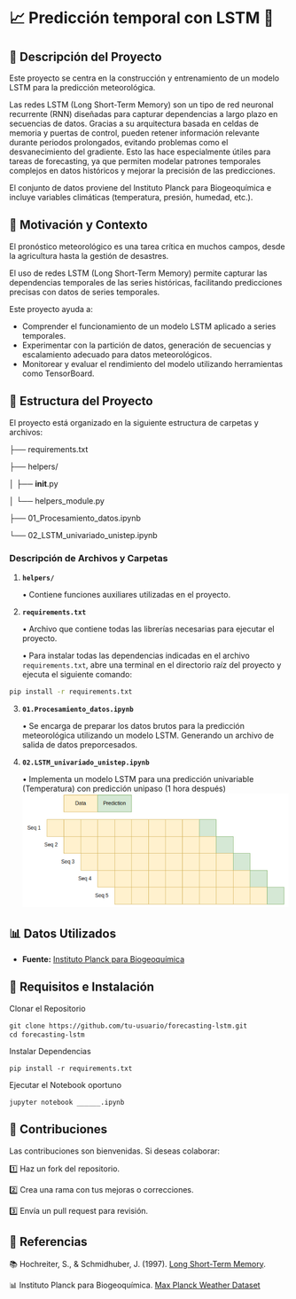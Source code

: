 # **📈 Predicción temporal con LSTM 🧠**

## 📌 Descripción del Proyecto

Este proyecto se centra en la construcción y entrenamiento de un modelo LSTM para la predicción meteorológica.  

Las redes LSTM (Long Short-Term Memory) son un tipo de red neuronal recurrente (RNN) diseñadas para capturar dependencias a largo plazo en secuencias de datos. Gracias a su arquitectura basada en celdas de memoria y puertas de control, pueden retener información relevante durante periodos prolongados, evitando problemas como el desvanecimiento del gradiente. Esto las hace especialmente útiles para tareas de forecasting, ya que permiten modelar patrones temporales complejos en datos históricos y mejorar la precisión de las predicciones.

El conjunto de datos proviene del Instituto Planck para Biogeoquímica e incluye variables climáticas (temperatura, presión, humedad, etc.).  

## 🔬 Motivación y Contexto

El pronóstico meteorológico es una tarea crítica en muchos campos, desde la agricultura hasta la gestión de desastres.

El uso de redes LSTM (Long Short-Term Memory) permite capturar las dependencias temporales de las series históricas, facilitando predicciones precisas con datos de series temporales.

Este proyecto ayuda a:
- Comprender el funcionamiento de un modelo LSTM aplicado a series temporales.
- Experimentar con la partición de datos, generación de secuencias y escalamiento adecuado para datos meteorológicos.
- Monitorear y evaluar el rendimiento del modelo utilizando herramientas como TensorBoard.

## 📁 Estructura del Proyecto

El proyecto está organizado en la siguiente estructura de carpetas y archivos:

├── requirements.txt

├── helpers/

│   ├── __init__.py

│   └── helpers_module.py

├── 01_Procesamiento_datos.ipynb

└── 02_LSTM_univariado_unistep.ipynb

### Descripción de Archivos y Carpetas

1. **`helpers/`**

   • Contiene funciones auxiliares utilizadas en el proyecto.   

2. **`requirements.txt`**

   • Archivo que contiene todas las librerías necesarias para ejecutar el proyecto.

   • Para instalar todas las dependencias indicadas en el archivo `requirements.txt`, abre una terminal en el directorio raíz del proyecto y ejecuta el siguiente comando:
```bash
pip install -r requirements.txt
```

3. **`01.Procesamiento_datos.ipynb`**

   • Se encarga de preparar los datos brutos para la predicción meteorológica utilizando un modelo LSTM. Generando un archivo de salida de datos preporcesados.  

4. **`02.LSTM_univariado_unistep.ipynb`**
   
   • Implementa un modelo LSTM para una predicción univariable (Temperatura) con predicción unipaso (1 hora después)
   ![Modelo](images/Diagrama_univariable_unistep.png "Modelo univariable y unistep")


## 📊 Datos Utilizados

- **Fuente:** [Instituto Planck para Biogeoquímica](https://www.kaggle.com/datasets/arashnic/max-planck-weather-dataset)


## 🚀 Requisitos e Instalación
Clonar el Repositorio
```
git clone https://github.com/tu-usuario/forecasting-lstm.git
cd forecasting-lstm
```

Instalar Dependencias
```
pip install -r requirements.txt
```
Ejecutar el Notebook oportuno
```
jupyter notebook ______.ipynb
```

## 🤝 Contribuciones
Las contribuciones son bienvenidas. Si deseas colaborar:

1️⃣ Haz un fork del repositorio.

2️⃣ Crea una rama con tus mejoras o correcciones.

3️⃣ Envía un pull request para revisión.


## 📄 Referencias
📚 Hochreiter, S., & Schmidhuber, J. (1997). [Long Short-Term Memory](https://www.researchgate.net/publication/13853244_Long_Short-Term_Memory).

📊 Instituto Planck para Biogeoquímica. [Max Planck Weather Dataset](https://www.kaggle.com/datasets/arashnic/max-planck-weather-dataset)